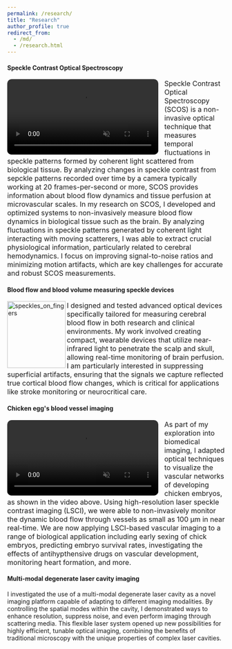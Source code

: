 ```yaml
---
permalink: /research/
title: "Research"
author_profile: true
redirect_from: 
  - /md/
  - /research.html
---
```

<style>
.video-mask{
    width: 350px;
    border-radius: 10px; 
    overflow: hidden; 
   float: left;
  margin-right: 1em;
}
</style>
#### Speckle Contrast Optical Spectroscopy
<div class="video-mask">
<video width="350" controls autoplay muted loop>
        <source src="../images/video_moving_speckles.mp4" type="video/mp4">
</video></div>
<font size="3"> Speckle Contrast Optical Spectroscopy (SCOS) is a non-invasive optical technique that measures temporal fluctuations in speckle patterns formed by coherent light scattered from biological tissue. By analyzing changes in speckle contrast from sepckle patterns recorded over time by a camera typically working at 20 frames-per-second or more, SCOS provides information about blood flow dynamics and tissue perfusion at microvascular scales.
   In my research on SCOS, I developed and optimized systems to non-invasively measure blood flow dynamics in biological tissue such as the brain. By analyzing fluctuations in speckle patterns generated by coherent light interacting with moving scatterers, I was able to extract crucial physiological information, particularly related to cerebral hemodynamics. I focus on improving signal-to-noise ratios and minimizing motion artifacts, which are key challenges for accurate and robust SCOS measurements.</font><br>

#### Blood flow and blood volume measuring speckle devices 
<img src="../images/speckles_on_fingers.JPG" alt="speckles_on_fingers" style="width:135px;height:155px;" align="left"> <font size="3">I designed and tested advanced optical devices specifically tailored for measuring cerebral blood flow in both research and clinical environments. My work involved creating compact, wearable devices that utilize near-infrared light to penetrate the scalp and skull, allowing real-time monitoring of brain perfusion. I am particularly interested in suppressing superficial artifacts, ensuring that the signals we capture reflected true cortical blood flow changes, which is critical for applications like stroke monitoring or neurocritical care.</font><br>

#### Chicken egg's blood vessel imaging 
<div class="video-mask">
<video width="350" controls autoplay muted loop>
        <source src="../images/egg_video.mp4" type="video/mp4">
</video></div>

<font size="3">As part of my exploration into biomedical imaging, I adapted optical techniques to visualize the vascular networks of developing chicken embryos, as shown in the video above. Using high-resolution laser speckle contrast imaging (LSCI), we were able to non-invasively monitor the dynamic blood flow through vessels as small as 100 µm in near real-time. We are now applying LSCI-based vascular imaging to a range of biological application including early sexing of chick embryos, predicting embryo survival rates, investigating the effects of antihypthensive drugs on vascular development, monitoring heart formation, and more.</font>

#### Multi-modal degenerate laser cavity imaging   
I investigated the use of a multi-modal degenerate laser cavity as a novel imaging platform capable of adapting to different imaging  modalities. By controlling the spatial modes within the cavity, I demonstrated ways to enhance resolution, suppress noise, and even perform imaging through scattering media. This flexible laser system opened up new possibilities for highly efficient, tunable optical imaging, combining the benefits of traditional microscopy with the unique properties of complex laser cavities.
